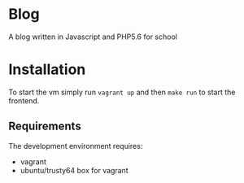 # Blog
A blog written in Javascript and PHP5.6 for school

# Installation

To start the vm simply run `vagrant up` and then `make run` to start the frontend.

## Requirements

The development environment requires:

* vagrant
* ubuntu/trusty64 box for vagrant

